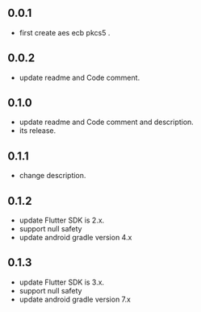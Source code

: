 ## 0.0.1

* first create aes ecb pkcs5 .

## 0.0.2

* update readme and Code comment.

## 0.1.0
* update readme and Code comment and description.
* its release.

## 0.1.1
* change description.

## 0.1.2
* update Flutter SDK is 2.x.
* support null safety
* update android gradle version 4.x

## 0.1.3
* update Flutter SDK is 3.x.
* support null safety
* update android gradle version 7.x
